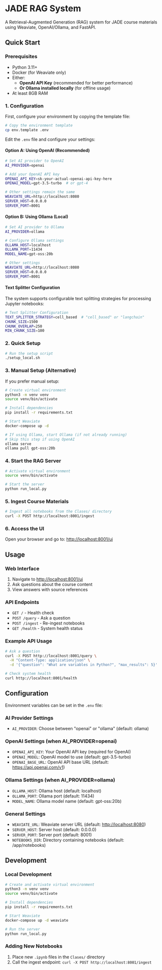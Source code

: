 # JADE RAG System

A Retrieval-Augmented Generation (RAG) system for JADE course materials using Weaviate, OpenAI/Ollama, and FastAPI.

## Quick Start

### Prerequisites

- Python 3.11+
- Docker (for Weaviate only)
- Either:
  - **OpenAI API Key** (recommended for better performance)
  - **Or Ollama installed locally** (for offline usage)
- At least 8GB RAM

### 1. Configuration

First, configure your environment by copying the template file:

```bash
# Copy the environment template
cp env.template .env
```

Edit the `.env` file and configure your settings:

#### Option A: Using OpenAI (Recommended)

```bash
# Set AI provider to OpenAI
AI_PROVIDER=openai

# Add your OpenAI API key
OPENAI_API_KEY=sk-your-actual-openai-api-key-here
OPENAI_MODEL=gpt-3.5-turbo  # or gpt-4

# Other settings remain the same
WEAVIATE_URL=http://localhost:8080
SERVER_HOST=0.0.0.0
SERVER_PORT=8001
```

#### Option B: Using Ollama (Local)

```bash
# Set AI provider to Ollama
AI_PROVIDER=ollama

# Configure Ollama settings
OLLAMA_HOST=localhost
OLLAMA_PORT=11434
MODEL_NAME=gpt-oss:20b

# Other settings
WEAVIATE_URL=http://localhost:8080
SERVER_HOST=0.0.0.0
SERVER_PORT=8001
```

#### Text Splitter Configuration

The system supports configurable text splitting strategies for processing Jupyter notebooks:

```bash
# Text Splitter Configuration
TEXT_SPLITTER_STRATEGY=cell_based  # "cell_based" or "langchain"
CHUNK_SIZE=1500
CHUNK_OVERLAP=250
MIN_CHUNK_SIZE=100
```

### 2. Quick Setup

```bash
# Run the setup script
./setup_local.sh
```

### 3. Manual Setup (Alternative)

If you prefer manual setup:

```bash
# Create virtual environment
python3 -m venv venv
source venv/bin/activate

# Install dependencies
pip install -r requirements.txt

# Start Weaviate
docker-compose up -d

# If using Ollama, start Ollama (if not already running)
# Skip this step if using OpenAI
ollama serve
ollama pull gpt-oss:20b
```

### 4. Start the RAG Server

```bash
# Activate virtual environment
source venv/bin/activate

# Start the server
python run_local.py
```

### 5. Ingest Course Materials

```bash
# Ingest all notebooks from the Clases/ directory
curl -X POST http://localhost:8001/ingest
```

### 6. Access the UI

Open your browser and go to: <http://localhost:8001/ui>

## Usage

### Web Interface

1. Navigate to <http://localhost:8001/ui>
2. Ask questions about the course content
3. View answers with source references

### API Endpoints

- `GET /` - Health check
- `POST /query` - Ask a question
- `POST /ingest` - Re-ingest notebooks
- `GET /health` - System health status

### Example API Usage

```bash
# Ask a question
curl -X POST http://localhost:8001/query \
  -H "Content-Type: application/json" \
  -d '{"question": "What are variables in Python?", "max_results": 5}'

# Check system health
curl http://localhost:8001/health
```

## Configuration

Environment variables can be set in the `.env` file:

### AI Provider Settings

- `AI_PROVIDER`: Choose between "openai" or "ollama" (default: ollama)

### OpenAI Settings (when AI_PROVIDER=openai)

- `OPENAI_API_KEY`: Your OpenAI API key (required for OpenAI)
- `OPENAI_MODEL`: OpenAI model to use (default: gpt-3.5-turbo)
- `OPENAI_BASE_URL`: OpenAI API base URL (default: <https://api.openai.com/v1>)

### Ollama Settings (when AI_PROVIDER=ollama)

- `OLLAMA_HOST`: Ollama host (default: localhost)
- `OLLAMA_PORT`: Ollama port (default: 11434)
- `MODEL_NAME`: Ollama model name (default: gpt-oss:20b)

### General Settings

- `WEAVIATE_URL`: Weaviate server URL (default: <http://localhost:8080>)
- `SERVER_HOST`: Server host (default: 0.0.0.0)
- `SERVER_PORT`: Server port (default: 8001)
- `NOTEBOOKS_DIR`: Directory containing notebooks (default: /app/notebooks)

## Development

### Local Development

```bash
# Create and activate virtual environment
python3 -m venv venv
source venv/bin/activate

# Install dependencies
pip install -r requirements.txt

# Start Weaviate
docker-compose up -d weaviate

# Run the server
python run_local.py
```

### Adding New Notebooks

1. Place new `.ipynb` files in the `Clases/` directory
2. Call the ingest endpoint: `curl -X POST http://localhost:8001/ingest`
